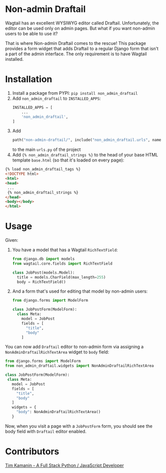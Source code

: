 # Non-admin Draftail

Wagtail has an excellent WYSIWYG editor called Draftail. Unfortunately, the editor can be used only on admin pages. But what if you want non-admin users to be able to use it?

That is where Non-admin Draftail comes to the rescue! This package provides a form widget that adds Draftail to a regular Django form that isn't a part of the admin interface. The only requirement is to have Wagtail installed.

# Installation

1. Install a package from PYPI: `pip install non_admin_draftail`
2. Add `non_admin_draftail` to `INSTALLED_APPS`:
    ```python
    INSTALLED_APPS = [
        ...
        'non_admin_draftail',
    ]
    ```
3. Add 
    ```python
    path("non-admin-draftail/", include("non_admin_draftail.urls", namespace="non_admin_draftail")),
    ```
    to the main `urls.py` of the project
4. Add `{% non_admin_draftail_strings %}` to the head of your base HTML template `base.html` (so that it's loaded on every page):
```html
{% load non_admin_draftail_tags %}
<!DOCTYPE html>
<html>
<head>
 ...
 {% non_admin_draftail_strings %}
</head>
<body></body>
</html>
```

# Usage
Given:

1. You have a model that has a Wagtail `RichTextField`:
    ```python
    from django.db import models
    from wagtail.core.fields import RichTextField
    
    class JobPost(models.Model):
      title = models.CharField(max_length=255)
      body = RichTextField()
    ```
2. And a form that's used for editing that model by non-admin users:
   ```python
   from django.forms import ModelForm
   
   class JobPostForm(ModelForm):
     class Meta:
       model = JobPost
       fields = [
         "title",
         "body"
       ]       
   ```

You can now add `Draftail` editor to non-admin form via assigning a `NonAdminDraftailRichTextArea`
widget to `body` field:

```python
from django.forms import ModelForm
from non_admin_draftail.widgets import NonAdminDraftailRichTextArea

class JobPostForm(ModelForm):
 class Meta:
   model = JobPost
   fields = [
     "title",
     "body"
   ]
   widgets = {
     "body": NonAdminDraftailRichTextArea()
   }
```

Now, when you visit a page with a `JobPostForm` form, you should see
the body field with `Draftail` editor enabled.

# Contributors
[Tim Kamanin - A Full Stack Python / JavaScript Developer](https://timonweb.com)